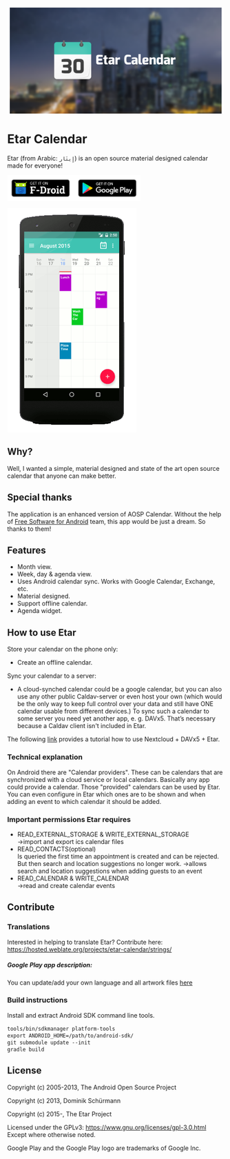 ![Etar Calendar](metadata/en-US/images/featureGraphic.png)
# Etar Calendar
Etar (from Arabic:  `إِيتَار`)  is an open source material designed calendar made for everyone!

[<img src="metadata/en_fdroid.png" height="60" alt="Get it on F-Droid">](https://f-droid.org/packages/ws.xsoh.etar/)[<img src="metadata/en_google_play.png" height="60" alt="Get it on Google Play">](https://play.google.com/store/apps/details?id=ws.xsoh.etar)

![Etar Calendar](metadata/animation.gif)

## Why?
Well, I wanted a simple, material designed and state of the art open source calendar that anyone can make better.

## Special thanks

The application is an enhanced version of AOSP Calendar. Without the help of
[Free Software for Android](https://github.com/Free-Software-for-Android/Standalone-Calendar) team, 
this app would be just a dream. So thanks to them!

## Features
- Month view.
- Week, day & agenda view.
- Uses Android calendar sync. Works with Google Calendar, Exchange, etc.
- Material designed.
- Support offline calendar.
- Agenda widget.

## How to use Etar
Store your calendar on the phone only:
  - Create an offline calendar.

Sync your calendar to a server:
  - A cloud-synched calendar could be a google calendar, but you can also use
  any other public Caldav-server or even host your own (which would be the
  only way to keep full control over your data and still have ONE calendar
  usable from different devices.) To sync such a calendar to some server you
  need yet another app, e. g. DAVx5. That’s necessary because a Caldav client
  isn't included in Etar.

  The following [link](https://ownyourbits.com/2017/12/30/sync-nextcloud-tasks-calendars-and-contacts-on-your-android-device/) provides a tutorial how to use Nextcloud + DAVx5 + Etar.

### Technical explanation
On Android there are "Calendar providers". These can be calendars that are
synchronized with a cloud service or local calendars. Basically any app
could provide a calendar. Those "provided" calendars can be used by Etar.
You can even configure in Etar which ones are to be shown and when adding
an event to which calendar it should be added.

### Important permissions Etar requires
- READ_EXTERNAL_STORAGE & WRITE_EXTERNAL_STORAGE  
->import and export ics calendar files  
- READ_CONTACTS(optional)  
  Is queried the first time an appointment is created and can be rejected. But then search and location suggestions no longer work.
->allows search and location suggestions when adding guests to an event  
- READ_CALENDAR & WRITE_CALENDAR  
->read and create calendar events

## Contribute
### Translations
Interested in helping to translate Etar? Contribute here: https://hosted.weblate.org/projects/etar-calendar/strings/

##### Google Play app description:
You can update/add your own language and all artwork files [here](metadata)

### Build instructions
Install and extract Android SDK command line tools.
```
tools/bin/sdkmanager platform-tools
export ANDROID_HOME=/path/to/android-sdk/
git submodule update --init
gradle build
```
## License

Copyright (c) 2005-2013, The Android Open Source Project

Copyright (c) 2013, Dominik Schürmann

Copyright (c) 2015-, The Etar Project

Licensed under the GPLv3: https://www.gnu.org/licenses/gpl-3.0.html
Except where otherwise noted.

Google Play and the Google Play logo are trademarks of Google Inc.
